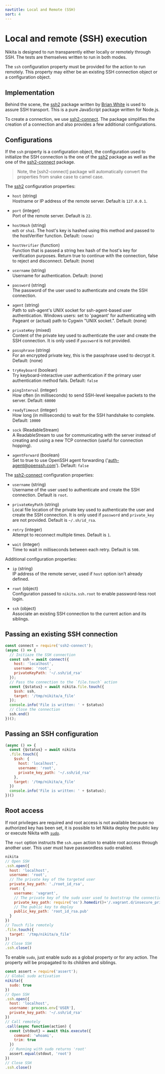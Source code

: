 ```yaml
---
navtitle: Local and Remote (SSH)
sort: 4
---
```


# Local and remote (SSH) execution

Nikita is designed to run transparently either locally or remotely through SSH. The tests are themselves written to run in both modes.

The `ssh` configuration property must be provided for the action to run remotely. This property may either be an existing SSH connection object or a configuration object.

## Implementation

Behind the scene, the [ssh2](https://github.com/mscdex/ssh2) package written by [Brian White](https://github.com/mscdex) is used to assure SSH transport. This is a pure JavaScript package written for Node.js.

To create a connection, we use [ssh2-connect](https://github.com/adaltas/node-ssh2-connect). The package simplifies the creation of a connection and also provides a few additional configurations.


## Configurations

If the `ssh` property is a configuration object, the configuration used to initialize the SSH connection is the one of the [ssh2](https://github.com/mscdex/ssh2) package as well as the one of the [ssh2-connect](https://github.com/adaltas/node-ssh2-connect) package.

> Note, the [ssh2-connect] package will automatically convert the properties from snake case to camel case.

The [ssh2](https://github.com/mscdex/ssh2) configuration properties:
  
* `host` (string)   
  Hostname or IP address of the remote server. Default is `127.0.0.1`.

* `port` (integer)   
  Port of the remote server. Default is `22`.

* `hostHash` (string)   
  `md5` or `sha1`. The host's key is hashed using this method and passed to the hostVerifier function. Default: `(none)`

* `hostVerifier` (function)   
  Function that is passed a string hex hash of the host's key for verification purposes. Return true to continue with the connection, false to reject and disconnect. Default: (none)

* `username` (string)   
  Username for authentication. Default: (none)

* `password` (string)   
  The password of the user used to authenticate and create the SSH connection.

* `agent` (string)   
  Path to ssh-agent's UNIX socket for ssh-agent-based user authentication. Windows users: set to 'pageant' for authenticating with Pageant or (actual) path to Cygwin "UNIX socket.". Default: (none)

* `privateKey` (mixed)   
  Content of the private key used to authenticate the user and create the SSH connection. It is only used if `password` is not provided.

* `passphrase` (string)   
  For an encrypted private key, this is the passphrase used to decrypt it. Default: (none)

* `tryKeyboard` (boolean)   
  Try keyboard-interactive user authentication if the primary user authentication method fails. Default: `false`

* `pingInterval` (integer)   
  How often (in milliseconds) to send SSH-level keepalive packets to the server. Default: `60000`

* `readyTimeout` (integer)   
  How long (in milliseconds) to wait for the SSH handshake to complete. Default: `10000`

* `sock` (ReadableStream)   
  A ReadableStream to use for communicating with the server instead of creating and using a new TCP connection (useful for connection hopping).

* `agentForward` (boolean)   
  Set to true to use OpenSSH agent forwarding ('auth-agent@openssh.com'). Default: `false`

The [ssh2-connect](https://github.com/adaltas/node-ssh2-connect) configuration properties:

- `username` (string)   
  Username of the user used to authenticate and create the SSH connection. Default is `root`.

- `privateKeyPath` (string)   
  Local file location of the private key used to authenticate the user and create the SSH connection. It is only used if `password` and `private_key` are not provided. Default is `~/.sh/id_rsa`.   

- `retry` (integer)   
  Attempt to reconnect multiple times. Default is `1`.   

- `wait` (integer)   
  Time to wait in milliseconds between each retry. Default is `500`.  

Additional configuration properties:

- `ip` (string)   
  IP address of the remote server, used if `host` option isn't already defined.
  
- `root` (object)   
  Configuration passed to `nikita.ssh.root` to enable password-less root login.

- `ssh` (object)   
  Associate an existing SSH connection to the current action and its siblings.

## Passing an existing SSH connection

```js
const connect = require('ssh2-connect');
(async () => {
  // Initiaze the SSH connection
  const ssh = await connect({
    host: 'localhost',
    username: 'root',
    privateKeyPath: '~/.ssh/id_rsa'
  });
  // Pass the connection to the `file.touch` action
  const {$status} = await nikita.file.touch({
    $ssh: ssh,
    target: '/tmp/nikita/a_file'
  });
  console.info('File is written: ' + $status)
  // Close the connection
  ssh.end()
})();
```

## Passing an SSH configuration

```js
(async () => {
  const {$status} = await nikita
  .file.touch({
    $ssh: {
      host: 'localhost',
      username: 'root',
      private_key_path: '~/.ssh/id_rsa'
    },
    target: '/tmp/nikita/a_file'
  })
  console.info('File is written: ' + $status);
})()
```

## Root access

If root privileges are required and root access is not available because no authorized key has been set, it is possible to let Nikita deploy the public key or execute Nikita with [`sudo`](/current/api/metadata/sudo/).

The `root` option instructs the `ssh.open` action to enable root access through another user. This user must have passwordless sudo enabled.

```js
nikita
// Open SSH
.ssh.open({
  host: 'localhost',
  username: 'root',
  // The private key of the targeted user
  private_key_path: './root_id_rsa',
  root: {
    username: 'vagrant',
    // The private key of the sudo user used to bootstrap the connection
    private_key_path: require('os').homedir()+'/.vagrant.d/insecure_private_key',
    // The public key to deploy
    public_key_path: 'root_id_rsa.pub'
  }
})
// Touch file remotely
.file.touch({
  target: '/tmp/nikita/a_file'
})
// Close SSH
.ssh.close()
```

To enable `sudo`, just enable sudo as a global property or for any action. The property will be propagated to its children and siblings.

```js
const assert = require('assert');
// Global sudo activation
nikita({
  sudo: true
})
// Open SSH
.ssh.open({
  host: 'localhost',
  username: process.env['USER'],
  private_key_path: '~/.ssh/id_rsa'
})
// Call remotely
.call(async function(action) {
  const {stdout} = await this.execute({
    command: 'whoami',
    trim: true
  })
  // Running with sudo returns 'root'
  assert.equal(stdout, 'root')
})
// Close SSH
.ssh.close()
```
